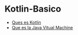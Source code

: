 # Kotlin-Basico

- [Ques es Kotlin](#koltin)
- [Que es la Java Vitual Machine](#java-virtual-machine)

